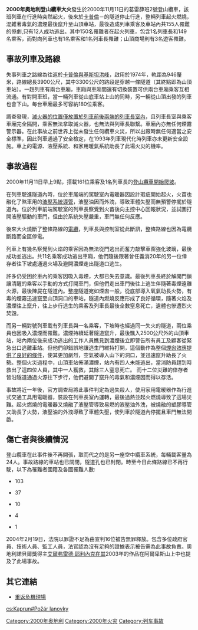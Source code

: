 **2000年奧地利登山纜車大火**發生於2000年11月11日的葛雷薛班2號登山纜車，該班列車在行進時突然起火，後來於[卡普倫](../Page/卡普倫.md "wikilink")－的隧道停止行進，整輛列車起火燃燒，混雜著毒氣的濃煙最後竄升至山頂車站，最後造成列車乘客及車站內共155人罹難的慘劇,只有12人成功逃出。其中150名罹難者在起火列車，包含1名列車長和149名乘客，而對向列車也有1名乘客和1名列車長罹難；山頂商場則有3名遊客罹難。

## 事故列車及路線

失事列車之路線為往返於[卡普倫與](../Page/卡普倫.md "wikilink")[基斯坦洪峰](../Page/基斯坦洪峰.md "wikilink")，啟用於1974年，軌距為946釐米，路線總長3900公尺，其中3300公尺的路段是穿越一條隧道（其終點即為山頂車站）。一趟列車有兩台車廂，車廂與車廂間還有切換裝置可供兩台車廂乘客互相流通。有對開車班，當一輛列車從山底車站上山的同時，另一輛從山頂出發的列車也會下山。每台車廂最多可容納180位乘客。

調查發現，[滅火器的位置僅放置於列車前後兩端的列車長室內](../Page/滅火器.md "wikilink")，且列車長室與乘客車廂完全隔開，乘客無法拿取滅火器，也無法與列車長聯繫。車廂內亦無任何煙霧警示器。在此事故之前世界上從未發生任何纜車火災，所以出廠時無任何適當之安全標準，因此列車通過了安全檢定，在1993年列車現代化時列車亦未更新安全設施。車上的電源、液壓系統、和家用暖氣系統助長了此場火災的機率。

## 事故過程

2000年11月11日早上9點，搭載161位乘客及1名列車長的[登山纜車開始爬坡](../Page/登山纜車.md "wikilink")。

在列車駛進隧道內時，位於車尾端的駕駛室內電暖器因設計瑕疵開始起火，火苗也融化了煞車用的[液壓系統導管](../Page/液壓系統.md "wikilink")，液壓油因而外洩，導致車體失壓而無預警停擺於隧道內。位於列車前端駕駛室的列車長察覺到火苗後向主控中心回報狀況，並試圖打開液壓驅動的車門，但由於系統失壓嚴重，車門無任何反應。

後來大火燒斷了整條路線的[電纜](../Page/電纜.md "wikilink")，列車長與控制室從此斷訊，整條路線也因為電纜斷路而全區停電。

列車上有幾名察覺到火焰的乘客因為無法從門逃出而奮力敲擊車窗強化玻璃，最後成功並逃出。共11名乘客成功逃出車廂，他們隨後跟著曾任義消20年的另一位倖存者往下坡處通過火場及避開濃煙走出隧道口逃生。

許多仍受困於車內的乘客因吸入毒煙，大都已失去意識。最後列車長終於解開門鎖讓清醒的乘客以手動的方式打開車門，但他們走出車門後往上逃生伴隨著毒煙遠離火源，最後陳屍在隧道內。整座隧道宛如煙囪一般，從底部導入氧氣助長火勢，有毒的煙霧迅速竄至山頂洞口的車站，隧道內燃燒反應形成了良好循環，隨著火焰及濃煙往上竄升，往上步行逃生的乘客及列車長最後全數窒息死亡，遺體也慘遭烈火焚毀。

而另一輛對號列車載有列車長與一名乘客，下坡時也經過同一失火的隧道，兩位乘員也因吸入濃煙而罹難。濃煙持續延著隧道竄升，最後飄入2500公尺外的山頂車站，站內兩位後來成功逃出的工作人員瞧見到濃煙後立即警告所有員工及顧客從緊急出口逃離車站。但他們卻錯誤地讓逃生門維持打開，這個動作為整個[煙囪效應提供了良好的條件](../Page/煙囪效應.md "wikilink")，使其更加劇烈，空氣被導入山下的洞口，並迅速竄升助長了火勢。整個火災過程中，山頂車站佈滿濃煙，站內有四人未能逃出，當消防員趕到時救出了這四位人員，其中一人獲救，其餘三人窒息死亡。
而十二位災難的倖存者皆沿隧道通過火源往下步行，他們避開了竄升的毒氣和濃煙因而得以存活。

事故將近一年後，官方調查局將此事件判定為過失殺人，使用家用電暖器作為行進式交通工具用電暖器，裝設在列車長室內運轉，最後過熱並起火燃燒導致了這場災難。起火燃燒的電暖器又燒融了液壓管導致易燃的液壓油外洩，被燒融的塑膠導管又助長了火勢，液壓油的外洩導致了車體失壓，使列車於隧道內停擺且車門無法開啟。

## 傷亡者與後續情況

登山纜車在此事件後不再開張，取而代之的是另一座空中纜車系統，每輛載客量為24人。事故路線的車站也已關閉，隧道孔也已封閉。時至今日此條路線已不再行駛，以下為罹難者國籍及各國罹難人數:

  - 103

  - 37

  - 10

  - 4

  - 1

2004年2月19日，法院以罪證不足為由宣判16位被告無罪釋放。包含多位政府官員、技術人員、監工人員，法官認為沒有足夠的證據表示被告需為此事故負責。奧地利諾貝爾獎得主[艾爾弗雷德‧耶利內克在其](../Page/艾爾弗雷德‧耶利內克.md "wikilink")2003年的作品在阿爾卑斯山上中也提及了此場事故。

## 其它連結

  - [重返危機現場](../Page/重返危機現場.md "wikilink")

[cs:Kaprun\#Požár
lanovky](../Page/cs:Kaprun#Požár_lanovky.md "wikilink")

[Category:2000年奥地利](https://zh.wikipedia.org/wiki/Category:2000年奥地利 "wikilink")
[Category:2000年火灾](https://zh.wikipedia.org/wiki/Category:2000年火灾 "wikilink")
[Category:列车事故](https://zh.wikipedia.org/wiki/Category:列车事故 "wikilink")